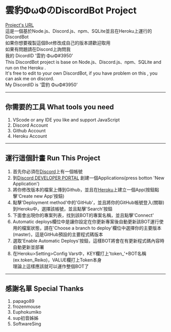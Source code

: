 # 雲豹ΦωΦのDiscordBot Project
[Project's URL](https://github.com/ArmFire1911/DiscordBot-Project-By-ArmFire1911)<br>
這是一個基於Node.js、Discord.js、npm、SQLite並且在Heroku上運行的DiscordBot<br>
如果你想要複製這個Bot修改成自己的版本請歡迎取用<br>
如果有問題請在Discord上詢問我<br>
我的 DicordID '雲豹 ΦωΦ#3950'<br>
This DiscordBot project is base on Node.js、Discord.js、npm、SQLite and run on the Heroku .<br>
It's free to edit to your own DiscordBot, if you have problem on this , you can ask me on discord.<br>
My DiscordID is '雲豹 ΦωΦ#3950'<br>

***
## 你需要的工具 What tools you need
1. VScode or any IDE you like and support JavaScript<br>
2. Discord Account<br>
3. Github Account<br>
4. Heroku Account<br>

***
## 運行這個計畫 Run This Project
1. 首先你必須在[Discord](https://discord.com/)上有一個帳號<br>
2. 到[Discord DEVELOPER PORTAL](https://discord.com/developers/applications) 創建一個Applications(press botton 'New Application')<br>
3. 將你修改版本的檔案上傳到Github，並且在[Heroku](https://dashboard.heroku.com/apps)上建立一個App(按鈕點擊'Create new App'按鈕)<br>
4. 點擊'Deployment method'中的'GitHub'，並且將你的GitHub帳號登入(關聯)到Heroku中，選擇該帳號，並且點擊'Search'按鈕<br>
5. 下面會出現你的專案列表，找到該BOT的專案名稱，並且點擊'Connect'<br>
6. Automatic deploys欄位中是讓你設定在你更新專案後自動更新該BOT運行使用的檔案狀態，請在'Choose a branch to deploy'欄位中選擇你的主要版本(master)，這是GitHub預設的主要程式碼版本<br>
7. 選取'Enable Automatic Deploys'按鈕，這樣BOT將會在有更新程式碼內容時自動更新並部署<br>
8. 在Heroku>Setting>Config Vars中，KEY欄打上'token_'+BOT名稱(ex.token_Reiko)，VALUE欄打上Token本身<br>
理論上這樣應該就可以運作整個BOT了

***
## 感謝名單 Special Thanks
1. papago89<br>
2. frozenmouse<br>
3. Euphokumiko<br>
4. sup初音姊姊<br>
5. SoftwareSing<br>